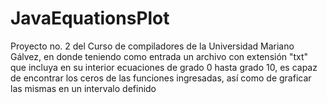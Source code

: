 # JavaEquationsPlot
Proyecto no. 2 del Curso de compiladores de la Universidad Mariano Gálvez, en donde teniendo como entrada un archivo con extensión "txt" que incluya en su interior ecuaciones de grado 0 hasta grado 10, es capaz de encontrar los ceros de las funciones ingresadas, así como de graficar las mismas en un intervalo definido

